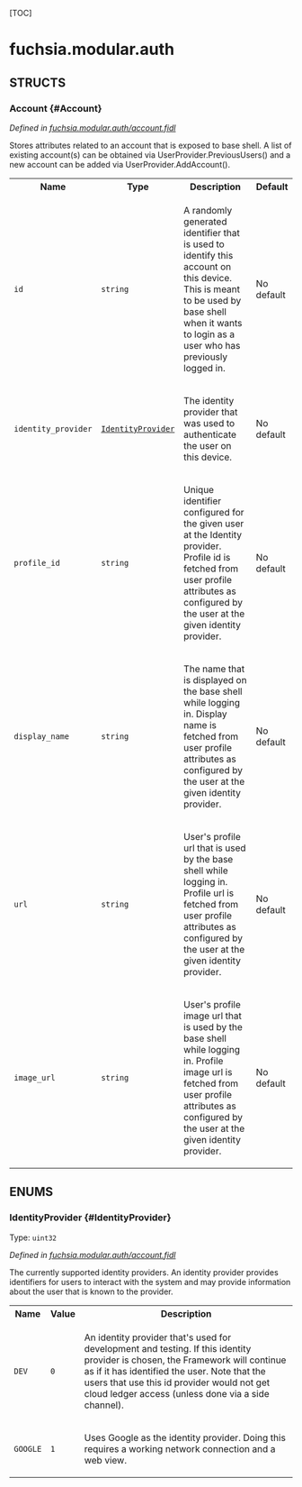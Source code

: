 [TOC]

# fuchsia.modular.auth




## **STRUCTS**

### Account {#Account}
*Defined in [fuchsia.modular.auth/account.fidl](https://fuchsia.googlesource.com/fuchsia/+/master/sdk/fidl/fuchsia.modular.auth/account/account.fidl#11)*



<p>Stores attributes related to an account that is exposed to base shell.
A list of existing account(s) can be obtained via
UserProvider.PreviousUsers() and a new account can be added via
UserProvider.AddAccount().</p>


<table>
    <tr><th>Name</th><th>Type</th><th>Description</th><th>Default</th></tr><tr>
            <td><code>id</code></td>
            <td>
                <code>string</code>
            </td>
            <td><p>A randomly generated identifier that is used to identify this
account on this device. This is meant to be used by base shell when it
wants to login as a user who has previously logged in.</p>
</td>
            <td>No default</td>
        </tr><tr>
            <td><code>identity_provider</code></td>
            <td>
                <code><a class='link' href='#IdentityProvider'>IdentityProvider</a></code>
            </td>
            <td><p>The identity provider that was used to authenticate the user on this
device.</p>
</td>
            <td>No default</td>
        </tr><tr>
            <td><code>profile_id</code></td>
            <td>
                <code>string</code>
            </td>
            <td><p>Unique identifier configured for the given user at the Identity provider.
Profile id is fetched from user profile attributes as configured by the
user at the given identity provider.</p>
</td>
            <td>No default</td>
        </tr><tr>
            <td><code>display_name</code></td>
            <td>
                <code>string</code>
            </td>
            <td><p>The name that is displayed on the base shell while logging in. Display
name is fetched from user profile attributes as configured by the user at
the given identity provider.</p>
</td>
            <td>No default</td>
        </tr><tr>
            <td><code>url</code></td>
            <td>
                <code>string</code>
            </td>
            <td><p>User's profile url that is used by the base shell while logging in.
Profile url is fetched from user profile attributes as configured by the
user at the given identity provider.</p>
</td>
            <td>No default</td>
        </tr><tr>
            <td><code>image_url</code></td>
            <td>
                <code>string</code>
            </td>
            <td><p>User's profile image url that is used by the base shell while logging in.
Profile image url is fetched from user profile attributes as configured by
the user at the given identity provider.</p>
</td>
            <td>No default</td>
        </tr>
</table>



## **ENUMS**

### IdentityProvider {#IdentityProvider}
Type: <code>uint32</code>

*Defined in [fuchsia.modular.auth/account.fidl](https://fuchsia.googlesource.com/fuchsia/+/master/sdk/fidl/fuchsia.modular.auth/account/account.fidl#45)*

<p>The currently supported identity providers. An identity provider provides
identifiers for users to interact with the system and may provide information
about the user that is known to the provider.</p>


<table>
    <tr><th>Name</th><th>Value</th><th>Description</th></tr><tr>
            <td><code>DEV</code></td>
            <td><code>0</code></td>
            <td><p>An identity provider that's used for development and testing. If this
identity provider is chosen, the Framework will continue as if it has
identified the user. Note that the users that use this id provider would
not get cloud ledger access (unless done via a side channel).</p>
</td>
        </tr><tr>
            <td><code>GOOGLE</code></td>
            <td><code>1</code></td>
            <td><p>Uses Google as the identity provider. Doing this requires a working network
connection and a web view.</p>
</td>
        </tr></table>











